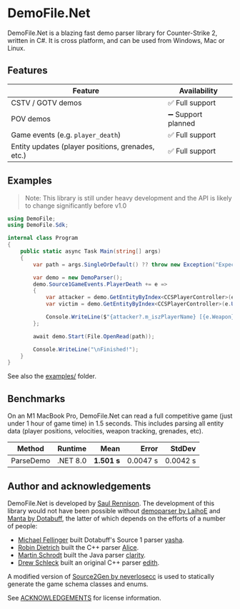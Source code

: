 # DemoFile.Net

DemoFile.Net is a blazing fast demo parser library for Counter-Strike 2, written in C#. It is cross platform, and can be
used from Windows, Mac or Linux.

## Features

| Feature                                           | Availability      |
|---------------------------------------------------|-------------------|
| CSTV / GOTV demos                                 | ✅ Full support    |
| POV demos                                         | ➖ Support planned |
| Game events (e.g. `player_death`)                 | ✅ Full support    |
| Entity updates (player positions, grenades, etc.) | ✅ Full support    |

## Examples

> Note:
> This library is still under heavy development and the API is likely to change significantly before v1.0

```c#
using DemoFile;
using DemoFile.Sdk;

internal class Program
{
    public static async Task Main(string[] args)
    {
        var path = args.SingleOrDefault() ?? throw new Exception("Expected a single argument: <path to .dem>");

        var demo = new DemoParser();
        demo.Source1GameEvents.PlayerDeath += e =>
        {
            var attacker = demo.GetEntityByIndex<CCSPlayerController>(e.Attacker);
            var victim = demo.GetEntityByIndex<CCSPlayerController>(e.Userid);

            Console.WriteLine($"{attacker?.m_iszPlayerName} [{e.Weapon}] {victim?.m_iszPlayerName}");
        };

        await demo.Start(File.OpenRead(path));

        Console.WriteLine("\nFinished!");
    }
}
```

See also the [examples/](./examples) folder.

## Benchmarks

On an M1 MacBook Pro, DemoFile.Net can read a full competitive game (just under 1 hour of game time) in 1.5 seconds.
This includes parsing all entity data (player positions, velocities, weapon tracking, grenades, etc).

| Method    | Runtime  |        Mean |    Error |   StdDev |
|-----------|----------|------------:|---------:|---------:|
| ParseDemo | .NET 8.0 | **1.501 s** | 0.0047 s | 0.0042 s |

## Author and acknowledgements

DemoFile.Net is developed by [Saul Rennison](https://saul.re). The development of this library would not have been
possible without [demoparser by LaihoE](https://github.com/LaihoE/demoparser)
and [Manta by Dotabuff](https://raw.githubusercontent.com/dotabuff/manta/master/README.md), the latter of which depends
on the efforts of a number of people:

- [Michael Fellinger](https://github.com/manveru) built Dotabuff's Source 1
  parser [yasha](https://github.com/dotabuff/yasha).
- [Robin Dietrich](https://github.com/invokr) built the C++ parser [Alice](https://github.com/AliceStats/Alice).
- [Martin Schrodt](https://github.com/spheenik) built the Java parser [clarity](https://github.com/skadistats/clarity).
- [Drew Schleck](https://github.com/dschleck) built an original C++ parser [edith](https://github.com/dschleck/edith).

A modified version of [Source2Gen by neverlosecc](https://github.com/neverlosecc/source2gen) is used to statically
generate the game schema classes and enums.

See [ACKNOWLEDGEMENTS](./ACKNOWLEDGEMENTS) for license information.
